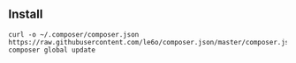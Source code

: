 Install
-------
	curl -o ~/.composer/composer.json https://raw.githubusercontent.com/le6o/composer.json/master/composer.json
	composer global update